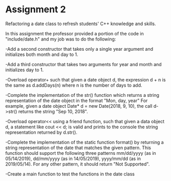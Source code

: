 # Assignment 2
Refactoring a date class to refresh students' C++ knowledge and skills.


In this assignment the professor provided a portion of the code in "include/date.h" and my job was to do the following:

-Add a second constructor that takes only a single year argument and initializes both month and day to 1.

-Add a third constructor that takes two arguments for year and month and initializes day to 1.

-Overload operator+ such that given a date object d, the expression d + n is the same as d.addDays(n) where n is the number of days to add.

-Complete the implementation of the str() function which returns a string representation of the date object in the format "Mon, day, year" For example, given a date object Date* d 
= new Date(2018, 9, 10), the call d->str() returns the string "Sep 10, 2018".

-Overload operator<< using a friend function, such that given a data object d, a statement like cout << d; is valid and prints to the console the string representation returned by d.str().

-Complete the implementation of the static function format() by returning a string representation of the date that matches the given pattern. This function should support the following three patterns mm/dd/yyyy (as in 05/14/2019), dd/mm/yyyy (as in 14/05/2019), yyyy/mm/dd (as in 2019/05/14).  For any other pattern, it should return "Not Supported".

-Create a main function to test the functions in the date class
